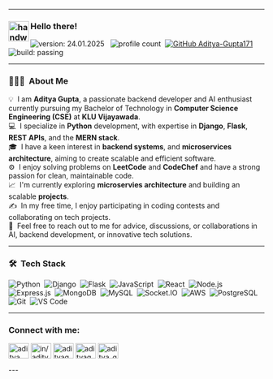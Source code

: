 






---

### <img alt="handwavegif" src="https://user-images.githubusercontent.com/39513876/112366216-8cfe7400-8cfe-11eb-8116-7d3dbae20e97.gif" width='40' align="left"/> Hello there!
![version: 24.01.2025](https://img.shields.io/badge/version-24.01.2025-informational) &nbsp;
![profile count](https://komarev.com/ghpvc/?username=Aditya-Gupta171&color=blue)&nbsp;
[![GitHub Aditya-Gupta171](https://img.shields.io/github/followers/Aditya-Gupta171?label=follow&style=social)](https://github.com/Aditya-Gupta171)&nbsp;
![build: passing](https://img.shields.io/badge/build-passing-success)

---

### 👨🏻‍💻 &nbsp;About Me

💡 &nbsp;I am **Aditya Gupta**, a passionate backend developer and AI enthusiast currently pursuing my Bachelor of Technology in **Computer Science Engineering (CSE)** at **KLU Vijayawada**.  
💻 &nbsp;I specialize in **Python** development, with expertise in **Django**, **Flask**, **REST APIs**, and the **MERN stack**.  
🎓 &nbsp;I have a keen interest in **backend systems**, and **microservices architecture**, aiming to create scalable and efficient software.  
⚙️ &nbsp;I enjoy solving problems on **LeetCode** and **CodeChef** and have a strong passion for clean, maintainable code.  
📈 &nbsp;I'm currently exploring **microservies architecture** and building an scalable **projects**.  
✍️ &nbsp;In my free time, I enjoy participating in coding contests and collaborating on tech projects.  
💬 &nbsp;Feel free to reach out to me for advice, discussions, or collaborations in AI, backend development, or innovative tech solutions.  

---

### 🛠 &nbsp;Tech Stack

![Python](https://img.shields.io/badge/-Python-05122A?style=flat&logo=python)&nbsp;
![Django](https://img.shields.io/badge/-Django-05122A?style=flat&logo=django&logoColor=092E20)&nbsp;
![Flask](https://img.shields.io/badge/-Flask-05122A?style=flat&logo=flask)&nbsp;
![JavaScript](https://img.shields.io/badge/-JavaScript-05122A?style=flat&logo=javascript)&nbsp;
![React](https://img.shields.io/badge/-React-05122A?style=flat&logo=react&logoColor=61DAFB)&nbsp;
![Node.js](https://img.shields.io/badge/-Node.js-05122A?style=flat&logo=node.js&logoColor=8CC84B)&nbsp;
![Express.js](https://img.shields.io/badge/-Express.js-05122A?style=flat&logo=express&logoColor=000000)&nbsp;
![MongoDB](https://img.shields.io/badge/-MongoDB-05122A?style=flat&logo=mongodb&logoColor=4EA94B)&nbsp;
![MySQL](https://img.shields.io/badge/-MySQL-05122A?style=flat&logo=mysql&logoColor=4479A1)&nbsp;
![Socket.IO](https://img.shields.io/badge/-Socket.IO-05122A?style=flat&logo=socket.io)&nbsp;
![AWS](https://img.shields.io/badge/-AWS-05122A?style=flat&logo=amazon-aws&logoColor=FF9900)&nbsp;
![PostgreSQL](https://img.shields.io/badge/-PostgreSQL-05122A?style=flat&logo=postgresql&logoColor=336791)&nbsp;
![Git](https://img.shields.io/badge/-Git-05122A?style=flat&logo=git)&nbsp;
![VS Code](https://img.shields.io/badge/-VS%20Code-05122A?style=flat&logo=visual-studio-code&logoColor=007ACC)&nbsp;

---

<h3 align="left">Connect with me:</h3>
<p align="left">
<a href="https://twitter.com/aditya__gupta27" target="blank"><img align="center" src="https://raw.githubusercontent.com/rahuldkjain/github-profile-readme-generator/master/src/images/icons/Social/twitter.svg" alt="aditya__gupta27" height="30" width="40" /></a>
<a href="https://linkedin.com/in/in/adityagupta27" target="blank"><img align="center" src="https://raw.githubusercontent.com/rahuldkjain/github-profile-readme-generator/master/src/images/icons/Social/linked-in-alt.svg" alt="in/adityagupta27" height="30" width="40" /></a>
<a href="https://www.codechef.com/users/adityagupta63" target="blank"><img align="center" src="https://cdn.jsdelivr.net/npm/simple-icons@3.1.0/icons/codechef.svg" alt="adityagupta63" height="30" width="40" /></a>
<a href="https://codeforces.com/profile/adityagupta63" target="blank"><img align="center" src="https://raw.githubusercontent.com/rahuldkjain/github-profile-readme-generator/master/src/images/icons/Social/codeforces.svg" alt="adityagupta63" height="30" width="40" /></a>
<a href="https://www.leetcode.com/aditya_gupta27" target="blank"><img align="center" src="https://raw.githubusercontent.com/rahuldkjain/github-profile-readme-generator/master/src/images/icons/Social/leet-code.svg" alt="aditya_gupta27" height="30" width="40" /></a>
</p>
---
